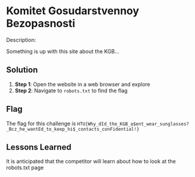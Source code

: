 # Komitet Gosudarstvennoy Bezopasnosti

Description:

Something is up with this site about the KGB...

## Solution

1. **Step 1**: Open the website in a web browser and explore
2. **Step 2**: Navigate to `robots.txt` to find the flag

## Flag

The flag for this challenge is `HTU{Why_dId_the_KGB_a$ent_wear_sunglasses?_Bcz_he_wantEd_to_keep_hi$_contacts_conFidential!}`

## Lessons Learned

It is anticipated that the competitor will learn about how to look at the robots.txt page
